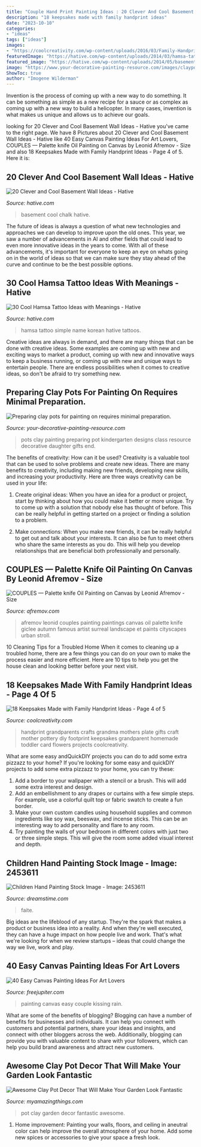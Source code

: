 ```yaml
---
title: "Couple Hand Print Painting Ideas : 20 Clever And Cool Basement Wall Ideas"
description: "18 keepsakes made with family handprint ideas"
date: "2023-10-10"
categories:
- "ideas"
tags: ["ideas"]
images:
- "https://coolcreativity.com/wp-content/uploads/2016/03/Family-Handprint-plate.jpg"
featuredImage: "https://hative.com/wp-content/uploads/2014/03/hamsa-tattoos/23-simple-hamsa-with-name.jpg"
featured_image: "https://hative.com/wp-content/uploads/2014/05/basement-wall-ideas/17-chalk-wall-basement.jpg"
image: "https://www.your-decorative-painting-resource.com/images/claypot1.jpg"
ShowToc: true
author: "Imogene Wilderman"
---
```



Invention is the process of coming up with a new way to do something. It can be something as simple as a new recipe for a sauce or as complex as coming up with a new way to build a helicopter. In many cases, invention is what makes us unique and allows us to achieve our goals.

	

		
looking for 20 Clever and Cool Basement Wall Ideas - Hative you've came to the right page. We have 8 Pictures about 20 Clever and Cool Basement Wall Ideas - Hative like 40 Easy Canvas Painting Ideas For Art Lovers, COUPLES — Palette knife Oil Painting on Canvas by Leonid Afremov - Size and also 18 Keepsakes Made with Family Handprint Ideas - Page 4 of 5. Here it is:
		
    
## 20 Clever And Cool Basement Wall Ideas - Hative

<img loading=lazy src="https://hative.com/wp-content/uploads/2014/05/basement-wall-ideas/17-chalk-wall-basement.jpg" onerror="this.onerror=null;this.src='https://tse3.mm.bing.net/th?id=OIP.XIAcBqTxaZNxCML3d3ajDwHaLH&amp;pid=15.1';" alt="20 Clever and Cool Basement Wall Ideas - Hative">

_Source: hative.com_

>basement cool chalk hative. 

	

The future of ideas is always a question of what new technologies and approaches we can develop to improve upon the old ones. This year, we saw a number of advancements in AI and other fields that could lead to even more innovative ideas in the years to come. With all of these advancements, it's important for everyone to keep an eye on whats going on in the world of ideas so that we can make sure they stay ahead of the curve and continue to be the best possible options.

    
## 30 Cool Hamsa Tattoo Ideas With Meanings - Hative

<img loading=lazy src="https://hative.com/wp-content/uploads/2014/03/hamsa-tattoos/23-simple-hamsa-with-name.jpg" onerror="this.onerror=null;this.src='https://tse1.mm.bing.net/th?id=OIP.LdBdXNwN2Rp3EKvGOAlESgHaG_&amp;pid=15.1';" alt="30 Cool Hamsa Tattoo Ideas with Meanings - Hative">

_Source: hative.com_

>hamsa tattoo simple name korean hative tattoos. 

	

Creative ideas are always in demand, and there are many things that can be done with creative ideas. Some examples are coming up with new and exciting ways to market a product, coming up with new and innovative ways to keep a business running, or coming up with new and unique ways to entertain people. There are endless possibilities when it comes to creative ideas, so don't be afraid to try something new.

    
## Preparing Clay Pots For Painting On Requires Minimal Preparation.

<img loading=lazy src="https://www.your-decorative-painting-resource.com/images/claypot1.jpg" onerror="this.onerror=null;this.src='https://tse2.mm.bing.net/th?id=OIP.36HCi3qZ7F_p_Dv-es090QAAAA&amp;pid=15.1';" alt="Preparing clay pots for painting on requires minimal preparation.">

_Source: your-decorative-painting-resource.com_

>pots clay painting preparing pot kindergarten designs class resource decorative daughter gifts end. 

	

The benefits of creativity: How can it be used?
Creativity is a valuable tool that can be used to solve problems and create new ideas. There are many benefits to creativity, including making new friends, developing new skills, and increasing your productivity. Here are three ways creativity can be used in your life: 
1. Create original ideas: When you have an idea for a product or project, start by thinking about how you could make it better or more unique. Try to come up with a solution that nobody else has thought of before. This can be really helpful in getting started on a project or finding a solution to a problem.

2. Make connections: When you make new friends, it can be really helpful to get out and talk about your interests. It can also be fun to meet others who share the same interests as you do. This will help you develop relationships that are beneficial both professionally and personally.

    
## COUPLES — Palette Knife Oil Painting On Canvas By Leonid Afremov - Size

<img loading=lazy src="https://afremov.com/var/images/product/1200.1200/image_688.jpeg" onerror="this.onerror=null;this.src='https://tse3.mm.bing.net/th?id=OIP.joLxw7BEL2Z_jUGjMzoihgHaHi&amp;pid=15.1';" alt="COUPLES — Palette knife Oil Painting on Canvas by Leonid Afremov - Size">

_Source: afremov.com_

>afremov leonid couples painting paintings canvas oil palette knife giclee autumn famous artist surreal landscape et paints cityscapes urban stroll. 

	

10 Cleaning Tips for a Troubled Home
When it comes to cleaning up a troubled home, there are a few things you can do on your own to make the process easier and more efficient. Here are 10 tips to help you get the house clean and looking better before your next visit.

    
## 18 Keepsakes Made With Family Handprint Ideas - Page 4 Of 5

<img loading=lazy src="https://coolcreativity.com/wp-content/uploads/2016/03/Family-Handprint-plate.jpg" onerror="this.onerror=null;this.src='https://tse2.mm.bing.net/th?id=OIP.5lHZVq-dgg2XT2BBjti2VAHaLH&amp;pid=15.1';" alt="18 Keepsakes Made with Family Handprint Ideas - Page 4 of 5">

_Source: coolcreativity.com_

>handprint grandparents crafts grandma mothers plate gifts craft mother pottery diy footprint keepsakes grandparent homemade toddler card flowers projects coolcreativity. 

	

What are some easy andQuickDIY projects you can do to add some extra pizzazz to your home?
If you're looking for some easy and quickDIY projects to add some extra pizzazz to your home, you can try these:
1. Add a border to your wallpaper with a stencil or a brush. This will add some extra interest and design.
2. Add an embellishment to any drapes or curtains with a few simple steps. For example, use a colorful quilt top or fabric swatch to create a fun border.
3. Make your own custom candles using household supplies and common ingredients like soy wax, beeswax, and incense sticks. This can be an interesting way to add personality and flare to any room.
4. Try painting the walls of your bedroom in different colors with just two or three simple steps. This will give the room some added visual interest and depth.

    
## Children Hand Painting Stock Image - Image: 2453611

<img loading=lazy src="https://thumbs.dreamstime.com/z/children-hand-painting-2453611.jpg" onerror="this.onerror=null;this.src='https://tse2.mm.bing.net/th?id=OIP.XI0G7H-CuTCVnMn9Li98WQHaKB&amp;pid=15.1';" alt="Children Hand Painting Stock Image - Image: 2453611">

_Source: dreamstime.com_

>faite. 

	

Big ideas are the lifeblood of any startup. They're the spark that makes a product or business idea into a reality. And when they're well executed, they can have a huge impact on how people live and work. That's what we're looking for when we review startups – ideas that could change the way we live, work and play.

    
## 40 Easy Canvas Painting Ideas For Art Lovers

<img loading=lazy src="http://www.freejupiter.com/wp-content/uploads/2016/10/Easy-Canvas-Painting-Ideas-10.jpg" onerror="this.onerror=null;this.src='https://tse2.mm.bing.net/th?id=OIP.xrrWS4eToBK7yNxF156iQQHaLt&amp;pid=15.1';" alt="40 Easy Canvas Painting Ideas For Art Lovers">

_Source: freejupiter.com_

>painting canvas easy couple kissing rain. 

	

What are some of the benefits of blogging?
Blogging can have a number of benefits for businesses and individuals. It can help you connect with customers and potential partners, share your ideas and insights, and connect with other bloggers across the web. Additionally, blogging can provide you with valuable content to share with your followers, which can help you build brand awareness and attract new customers.

    
## Awesome Clay Pot Decor That Will Make Your Garden Look Fantastic

<img loading=lazy src="http://myamazingthings.com/wp-content/uploads/2017/06/pot-decor-3.jpg" onerror="this.onerror=null;this.src='https://tse4.mm.bing.net/th?id=OIP.rE1WUHUj1Bi5jmF-kCK-2wHaT3&amp;pid=15.1';" alt="Awesome Clay Pot Decor That Will Make Your Garden Look Fantastic">

_Source: myamazingthings.com_

>pot clay garden decor fantastic awesome. 

	

1. Home improvement: Painting your walls, floors, and ceiling in aneutral color can help improve the overall atmosphere of your home. Add some new spices or accessories to give your space a fresh look. 

